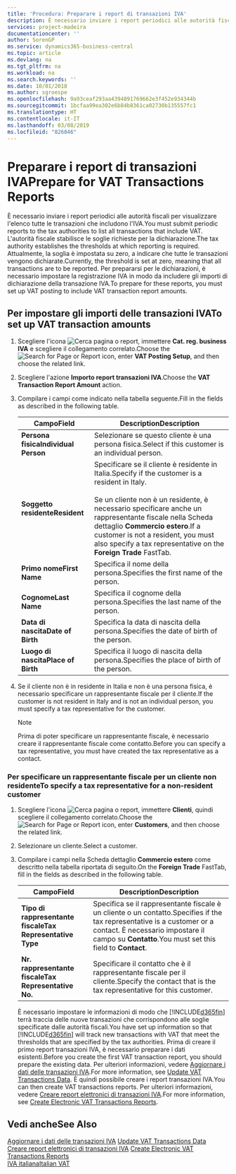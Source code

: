 ```yaml
---
title: 'Procedura: Preparare i report di transazioni IVA'
description: È necessario inviare i report periodici alle autorità fiscali per visualizzare l'elenco tutte le transazioni che includono l'IVA.
services: project-madeira
documentationcenter: ''
author: SorenGP
ms.service: dynamics365-business-central
ms.topic: article
ms.devlang: na
ms.tgt_pltfrm: na
ms.workload: na
ms.search.keywords: ''
ms.date: 10/01/2018
ms.author: sgroespe
ms.openlocfilehash: 9a93ceaf293aa4394891769662e3f452e934344b
ms.sourcegitcommit: 1bcfaa99ea302e6b84b8361ca02730b135557fc1
ms.translationtype: HT
ms.contentlocale: it-IT
ms.lasthandoff: 03/08/2019
ms.locfileid: "826846"
---
```

# <a name="prepare-for-vat-transactions-reports"></a><span data-ttu-id="55dfc-103">Preparare i report di transazioni IVA</span><span class="sxs-lookup"><span data-stu-id="55dfc-103">Prepare for VAT Transactions Reports</span></span>
<span data-ttu-id="55dfc-104">È necessario inviare i report periodici alle autorità fiscali per visualizzare l'elenco tutte le transazioni che includono l'IVA.</span><span class="sxs-lookup"><span data-stu-id="55dfc-104">You must submit periodic reports to the tax authorities to list all transactions that include VAT.</span></span> <span data-ttu-id="55dfc-105">L'autorità fiscale stabilisce le soglie richieste per la dichiarazione.</span><span class="sxs-lookup"><span data-stu-id="55dfc-105">The tax authority establishes the thresholds at which reporting is required.</span></span> <span data-ttu-id="55dfc-106">Attualmente, la soglia è impostata su zero, a indicare che tutte le transazioni vengono dichiarate.</span><span class="sxs-lookup"><span data-stu-id="55dfc-106">Currently, the threshold is set at zero, meaning that all transactions are to be reported.</span></span> <span data-ttu-id="55dfc-107">Per prepararsi per le dichiarazioni, è necessario impostare la registrazione IVA in modo da includere gli importi di dichiarazione della transazione IVA.</span><span class="sxs-lookup"><span data-stu-id="55dfc-107">To prepare for these reports, you must set up VAT posting to include VAT transaction report amounts.</span></span>  

## <a name="to-set-up-vat-transaction-amounts"></a><span data-ttu-id="55dfc-108">Per impostare gli importi delle transazioni IVA</span><span class="sxs-lookup"><span data-stu-id="55dfc-108">To set up VAT transaction amounts</span></span>  

1.  <span data-ttu-id="55dfc-109">Scegliere l'icona ![Cerca pagina o report](../../media/ui-search/search_small.png "icona Cerca pagina o report"), immettere **Cat. reg. business IVA** e scegliere il collegamento correlato.</span><span class="sxs-lookup"><span data-stu-id="55dfc-109">Choose the ![Search for Page or Report](../../media/ui-search/search_small.png "Search for Page or Report icon") icon, enter **VAT Posting Setup**, and then choose the related link.</span></span>  
2.  <span data-ttu-id="55dfc-110">Scegliere l'azione **Importo report transazioni IVA**.</span><span class="sxs-lookup"><span data-stu-id="55dfc-110">Choose the **VAT Transaction Report Amount** action.</span></span>  
3.  <span data-ttu-id="55dfc-111">Compilare i campi come indicato nella tabella seguente.</span><span class="sxs-lookup"><span data-stu-id="55dfc-111">Fill in the fields as described in the following table.</span></span>  

    |<span data-ttu-id="55dfc-112">Campo</span><span class="sxs-lookup"><span data-stu-id="55dfc-112">Field</span></span>|<span data-ttu-id="55dfc-113">Description</span><span class="sxs-lookup"><span data-stu-id="55dfc-113">Description</span></span>|  
    |------------------------------------|---------------------------------------|  
    |<span data-ttu-id="55dfc-114">**Persona fisica**</span><span class="sxs-lookup"><span data-stu-id="55dfc-114">**Individual Person**</span></span>|<span data-ttu-id="55dfc-115">Selezionare se questo cliente è una persona fisica.</span><span class="sxs-lookup"><span data-stu-id="55dfc-115">Select if this customer is an individual person.</span></span>|  
    |<span data-ttu-id="55dfc-116">**Soggetto residente**</span><span class="sxs-lookup"><span data-stu-id="55dfc-116">**Resident**</span></span>|<span data-ttu-id="55dfc-117">Specificare se il cliente è residente in Italia.</span><span class="sxs-lookup"><span data-stu-id="55dfc-117">Specify if the customer is a resident in Italy.</span></span><br /><br /> <span data-ttu-id="55dfc-118">Se un cliente non è un residente, è necessario specificare anche un rappresentante fiscale nella Scheda dettaglio **Commercio estero**.</span><span class="sxs-lookup"><span data-stu-id="55dfc-118">If a customer is not a resident, you must also specify a tax representative on the **Foreign Trade** FastTab.</span></span>|  
    |<span data-ttu-id="55dfc-119">**Primo nome**</span><span class="sxs-lookup"><span data-stu-id="55dfc-119">**First Name**</span></span>|<span data-ttu-id="55dfc-120">Specifica il nome della persona.</span><span class="sxs-lookup"><span data-stu-id="55dfc-120">Specifies the first name of the person.</span></span>|  
    |<span data-ttu-id="55dfc-121">**Cognome**</span><span class="sxs-lookup"><span data-stu-id="55dfc-121">**Last Name**</span></span>|<span data-ttu-id="55dfc-122">Specifica il cognome della persona.</span><span class="sxs-lookup"><span data-stu-id="55dfc-122">Specifies the last name of the person.</span></span>|  
    |<span data-ttu-id="55dfc-123">**Data di nascita**</span><span class="sxs-lookup"><span data-stu-id="55dfc-123">**Date of Birth**</span></span>|<span data-ttu-id="55dfc-124">Specifica la data di nascita della persona.</span><span class="sxs-lookup"><span data-stu-id="55dfc-124">Specifies the date of birth of the person.</span></span>|  
    |<span data-ttu-id="55dfc-125">**Luogo di nascita**</span><span class="sxs-lookup"><span data-stu-id="55dfc-125">**Place of Birth**</span></span>|<span data-ttu-id="55dfc-126">Specifica il luogo di nascita della persona.</span><span class="sxs-lookup"><span data-stu-id="55dfc-126">Specifies the place of birth of the person.</span></span>|  

3.  <span data-ttu-id="55dfc-127">Se il cliente non è in residente in Italia e non è una persona fisica, è necessario specificare un rappresentante fiscale per il cliente.</span><span class="sxs-lookup"><span data-stu-id="55dfc-127">If the customer is not resident in Italy and is not an individual person, you must specify a tax representative for the customer.</span></span>  

    > [!NOTE]  
    >  <span data-ttu-id="55dfc-128">Prima di poter specificare un rappresentante fiscale, è necessario creare il rappresentante fiscale come contatto.</span><span class="sxs-lookup"><span data-stu-id="55dfc-128">Before you can specify a tax representative, you must have created the tax representative as a contact.</span></span>  

### <a name="to-specify-a-tax-representative-for-a-non-resident-customer"></a><span data-ttu-id="55dfc-129">Per specificare un rappresentante fiscale per un cliente non residente</span><span class="sxs-lookup"><span data-stu-id="55dfc-129">To specify a tax representative for a non-resident customer</span></span>  

1.  <span data-ttu-id="55dfc-130">Scegliere l'icona ![Cerca pagina o report](../../media/ui-search/search_small.png "icona Cerca pagina o report"), immettere **Clienti**, quindi scegliere il collegamento correlato.</span><span class="sxs-lookup"><span data-stu-id="55dfc-130">Choose the ![Search for Page or Report](../../media/ui-search/search_small.png "Search for Page or Report icon") icon, enter **Customers**, and then choose the related link.</span></span>  
2. <span data-ttu-id="55dfc-131">Selezionare un cliente.</span><span class="sxs-lookup"><span data-stu-id="55dfc-131">Select a customer.</span></span>
2.  <span data-ttu-id="55dfc-132">Compilare i campi nella Scheda dettaglio **Commercio estero** come descritto nella tabella riportata di seguito.</span><span class="sxs-lookup"><span data-stu-id="55dfc-132">On the **Foreign Trade** FastTab, fill in the fields as described in the following table.</span></span>  

    |<span data-ttu-id="55dfc-133">Campo</span><span class="sxs-lookup"><span data-stu-id="55dfc-133">Field</span></span>|<span data-ttu-id="55dfc-134">Description</span><span class="sxs-lookup"><span data-stu-id="55dfc-134">Description</span></span>|  
    |---------------------------------|---------------------------------------|  
    |<span data-ttu-id="55dfc-135">**Tipo di rappresentante fiscale**</span><span class="sxs-lookup"><span data-stu-id="55dfc-135">**Tax Representative Type**</span></span>|<span data-ttu-id="55dfc-136">Specifica se il rappresentante fiscale è un cliente o un contatto.</span><span class="sxs-lookup"><span data-stu-id="55dfc-136">Specifies if the tax representative is a customer or a contact.</span></span> <span data-ttu-id="55dfc-137">È necessario impostare il campo su **Contatto**.</span><span class="sxs-lookup"><span data-stu-id="55dfc-137">You must set this field to **Contact**.</span></span>|  
    |<span data-ttu-id="55dfc-138">**Nr. rappresentante fiscale**</span><span class="sxs-lookup"><span data-stu-id="55dfc-138">**Tax Representative No.**</span></span>|<span data-ttu-id="55dfc-139">Specificare il contatto che è il rappresentante fiscale per il cliente.</span><span class="sxs-lookup"><span data-stu-id="55dfc-139">Specify the contact that is the tax representative for this customer.</span></span>|  

    <span data-ttu-id="55dfc-140">È necessario impostare le informazioni di modo che [!INCLUDE[d365fin](../../includes/d365fin_md.md)] terrà traccia delle nuove transazioni che corrispondono alle soglie specificate dalle autorità fiscali.</span><span class="sxs-lookup"><span data-stu-id="55dfc-140">You have set up information so that [!INCLUDE[d365fin](../../includes/d365fin_md.md)] will track new transactions with VAT that meet the thresholds that are specified by the tax authorities.</span></span> <span data-ttu-id="55dfc-141">Prima di creare il primo report transazioni IVA, è necessario preparare i dati esistenti.</span><span class="sxs-lookup"><span data-stu-id="55dfc-141">Before you create the first VAT transaction report, you should prepare the existing data.</span></span> <span data-ttu-id="55dfc-142">Per ulteriori informazioni, vedere [Aggiornare i dati delle transazioni IVA](how-to-update-vat-transactions-data.md).</span><span class="sxs-lookup"><span data-stu-id="55dfc-142">For more information, see [Update VAT Transactions Data](how-to-update-vat-transactions-data.md).</span></span> <span data-ttu-id="55dfc-143">È quindi possibile creare i report transazioni IVA.</span><span class="sxs-lookup"><span data-stu-id="55dfc-143">You can then create VAT transactions reports.</span></span> <span data-ttu-id="55dfc-144">Per ulteriori informazioni, vedere [Creare report elettronici di transazioni IVA](how-to-create-electronic-vat-transactions-reports.md).</span><span class="sxs-lookup"><span data-stu-id="55dfc-144">For more information, see [Create Electronic VAT Transactions Reports](how-to-create-electronic-vat-transactions-reports.md).</span></span>

## <a name="see-also"></a><span data-ttu-id="55dfc-145">Vedi anche</span><span class="sxs-lookup"><span data-stu-id="55dfc-145">See Also</span></span>  
 <span data-ttu-id="55dfc-146">[Aggiornare i dati delle transazioni IVA](how-to-update-vat-transactions-data.md) </span><span class="sxs-lookup"><span data-stu-id="55dfc-146">[Update VAT Transactions Data](how-to-update-vat-transactions-data.md) </span></span>  
 <span data-ttu-id="55dfc-147">[Creare report elettronici di transazioni IVA](how-to-create-electronic-vat-transactions-reports.md) </span><span class="sxs-lookup"><span data-stu-id="55dfc-147">[Create Electronic VAT Transactions Reports](how-to-create-electronic-vat-transactions-reports.md) </span></span>  
 [<span data-ttu-id="55dfc-148">IVA italiana</span><span class="sxs-lookup"><span data-stu-id="55dfc-148">Italian VAT</span></span>](italian-vat.md)
